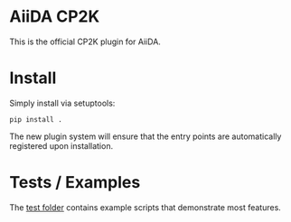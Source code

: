 # AiiDA CP2K
This is the official CP2K plugin for AiiDA.

# Install

Simply install via setuptools:

	pip install .

The new plugin system will ensure that the entry points are automatically registered upon installation.

# Tests / Examples

The [test folder](./test) contains example scripts that demonstrate most features.
